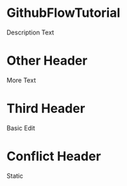 # GithubFlowTutorial
Description Text
# Other Header
More Text
# Third Header
Basic Edit
# Conflict Header
Static